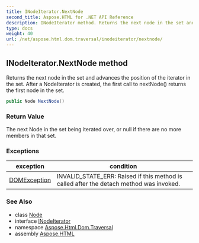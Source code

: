 ```yaml
---
title: INodeIterator.NextNode
second_title: Aspose.HTML for .NET API Reference
description: INodeIterator method. Returns the next node in the set and advances the position of the iterator in the set. After a NodeIterator is created the first call to nextNode returns the first node in the set
type: docs
weight: 40
url: /net/aspose.html.dom.traversal/inodeiterator/nextnode/
---
```

## INodeIterator.NextNode method

Returns the next node in the set and advances the position of the iterator in the set. After a NodeIterator is created, the first call to nextNode() returns the first node in the set.

```csharp
public Node NextNode()
```

### Return Value

The next Node in the set being iterated over, or null if there are no more members in that set.

### Exceptions

| exception | condition |
| --- | --- |
| [DOMException](../../../aspose.html.dom/domexception/) | INVALID_STATE_ERR: Raised if this method is called after the detach method was invoked. |

### See Also

* class [Node](../../../aspose.html.dom/node/)
* interface [INodeIterator](../)
* namespace [Aspose.Html.Dom.Traversal](../../inodeiterator/)
* assembly [Aspose.HTML](../../../)
